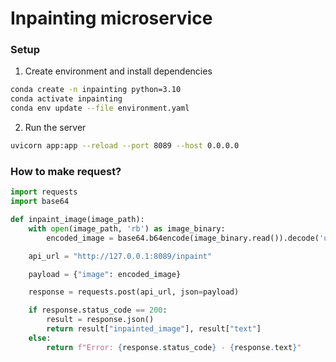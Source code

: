 # Inpainting microservice

### Setup

1. Create environment and install dependencies
```bash
conda create -n inpainting python=3.10
conda activate inpainting
conda env update --file environment.yaml
```

2. Run the server
```bash
uvicorn app:app --reload --port 8089 --host 0.0.0.0
```

### How to make request?

```python
import requests
import base64

def inpaint_image(image_path):
    with open(image_path, 'rb') as image_binary:
        encoded_image = base64.b64encode(image_binary.read()).decode('utf-8')

    api_url = "http://127.0.0.1:8089/inpaint"

    payload = {"image": encoded_image}

    response = requests.post(api_url, json=payload)

    if response.status_code == 200:
        result = response.json()
        return result["inpainted_image"], result["text"]
    else:
        return f"Error: {response.status_code} - {response.text}"
```